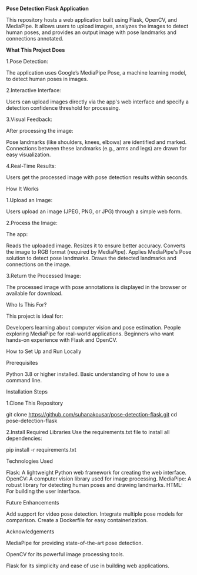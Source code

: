 **Pose Detection Flask Application**

This repository hosts a web application built using Flask, OpenCV, and MediaPipe. It allows users to upload images, analyzes the images to detect human poses, and provides an output image with pose landmarks and connections annotated.

**What This Project Does**

1.Pose Detection:

The application uses Google’s MediaPipe Pose, a machine learning model, to detect human poses in images.

2.Interactive Interface:

Users can upload images directly via the app's web interface and specify a detection confidence threshold for processing.

3.Visual Feedback:

After processing the image:

Pose landmarks (like shoulders, knees, elbows) are identified and marked.
Connections between these landmarks (e.g., arms and legs) are drawn for easy visualization.

4.Real-Time Results:

Users get the processed image with pose detection results within seconds.

How It Works

1.Upload an Image:

Users upload an image (JPEG, PNG, or JPG) through a simple web form.

2.Process the Image:

The app:

Reads the uploaded image.
Resizes it to ensure better accuracy.
Converts the image to RGB format (required by MediaPipe).
Applies MediaPipe's Pose solution to detect pose landmarks.
Draws the detected landmarks and connections on the image.

3.Return the Processed Image:

The processed image with pose annotations is displayed in the browser or available for download.

Who Is This For?

This project is ideal for:

Developers learning about computer vision and pose estimation.
People exploring MediaPipe for real-world applications.
Beginners who want hands-on experience with Flask and OpenCV.

How to Set Up and Run Locally

Prerequisites

Python 3.8 or higher installed.
Basic understanding of how to use a command line.

Installation Steps

1.Clone This Repository

git clone https://github.com/suhanakousar/pose-detection-flask.git
cd pose-detection-flask

2.Install Required Libraries Use the requirements.txt file to install all dependencies:

pip install -r requirements.txt

Technologies Used

Flask: A lightweight Python web framework for creating the web interface.
OpenCV: A computer vision library used for image processing.
MediaPipe: A robust library for detecting human poses and drawing landmarks.
HTML: For building the user interface.


Future Enhancements

Add support for video pose detection.
Integrate multiple pose models for comparison.
Create a Dockerfile for easy containerization.

Acknowledgements

MediaPipe for providing state-of-the-art pose detection.

OpenCV for its powerful image processing tools.

Flask for its simplicity and ease of use in building web applications.

